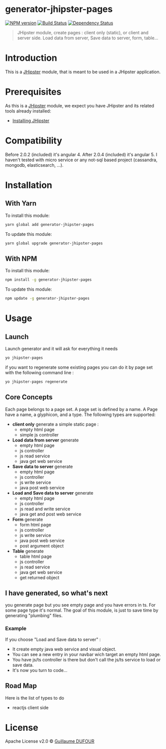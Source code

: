 # generator-jhipster-pages
[![NPM version][npm-image]][npm-url] [![Build Status][travis-image]][travis-url] [![Dependency Status][daviddm-image]][daviddm-url]
> JHipster module, create pages : client only (static), or client and server side. Load data from server, Save data to server, form, table...

# Introduction

This is a [JHipster](http://jhipster.github.io/) module, that is meant to be used in a JHipster application.

# Prerequisites

As this is a [JHipster](http://jhipster.github.io/) module, we expect you have JHipster and its related tools already installed:

- [Installing JHipster](https://jhipster.github.io/installation.html)

# Compatibility

Before 2.0.2 (included) it's angular 4.
After 2.0.4 (included) it's angular 5.
I haven't tested with micro service or any not-sql based project (cassandra, mongodb, elasticsearch, ...).

# Installation

## With Yarn

To install this module:

```bash
yarn global add generator-jhipster-pages
```

To update this module:

```bash
yarn global upgrade generator-jhipster-pages
```

## With NPM

To install this module:

```bash
npm install -g generator-jhipster-pages
```

To update this module:

```bash
npm update -g generator-jhipster-pages
```

# Usage

## Launch

Launch generator and it will ask for everything it needs

```bash
yo jhipster-pages
```

if you want to regenerate some existing pages you can do it by page set with the following command line :

```bash
yo jhipster-pages regenerate
```


## Core Concepts

Each page belongs to a page set. A page set is defined by a name.
A Page have a name, a glyphicon, and a type.
The following types are supported:

- **client only** generate a simple static page :
    - empty html page
    - simple js controller
- **Load data from server** generate
    - empty html page
    - js controller
    - js read service
    - java get web service
- **Save data to server** generate
    - empty html page
    - js controller
    - js write service
    - java post web service
- **Load and Save data to server** generate
   - empty html page
   - js controller
   - js read and write service
   - java get and post web service
- **Form** generate 
   - form html page
   - js controller
   - js write service
   - java post web service
   - post argument object
- **Table** generate
   - table html page
   - js controller
   - js read service
   - java get web service
   - get returned object
   
## I have generated, so what's next

you generate page but you see empty page and you have errors in ts. For some page type it's normal.
The goal of this module, is just to save time by generating "plumbing" files.

### Example 
If you choose "Load and Save data to server" :
 - It create empty java web service and visual object.
 - You can see a new entry in your navbar wich target an empty html page. 
 - You have js/ts controller is there but don't call the js/ts service to load or save data.
 - It's now you turn to code...


## Road Map

Here is the list of types to do

- reactjs client side


# License

Apache License v2.0 © [Guillaume DUFOUR]()


[npm-image]: https://img.shields.io/npm/v/generator-jhipster-pages.svg
[npm-url]: https://npmjs.org/package/generator-jhipster-pages
[travis-image]: https://travis-ci.org/Magillem/generator-jhipster-pages.svg?branch=master
[travis-url]: https://travis-ci.org/Magillem/generator-jhipster-pages
[daviddm-image]: https://david-dm.org/Magillem/generator-jhipster-pages.svg?theme=shields.io
[daviddm-url]: https://david-dm.org/Magillem/generator-jhipster-pages
